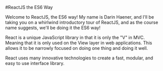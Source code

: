 #ReactJS the ES6 Way

Welcome to ReactJS, the ES6 way! My name is Darin Haener, and I'll be taking you on a whirlwind introductory tour of ReactJS, and as the course name suggests, we'll be doing it the ES6 way!

React is a unique JavaScript library in that it is only the "V" in MVC. Meaning that it is only used on the View layer in web applications. This allows it to be narrowly focused on doing one thing and doing it well.

React uses many innovative technologies to create a fast, modular, and easy to use interface library.



